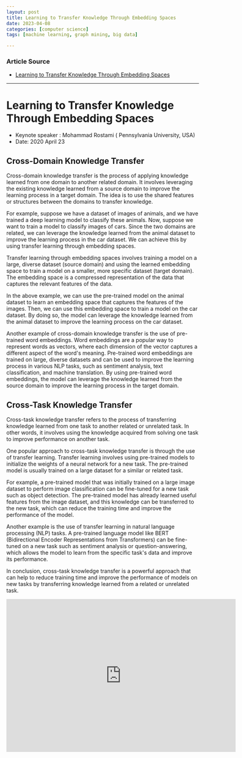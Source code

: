 ```yaml
---
layout: post
title: Learning to Transfer Knowledge Through Embedding Spaces 
date: 2023-04-08
categories: [computer science]
tags: [machine learning, graph mining, big data]

---
```


### Article Source

* [Learning to Transfer Knowledge Through Embedding Spaces](https://www.youtube.com/watch?v=1aJqAuY5yo0)


---

# Learning to Transfer Knowledge Through Embedding Spaces

* Keynote speaker : Mohammad Rostami ( Pennsylvania University, USA)
* Date: 2020 April 23


## Cross-Domain Knowledge Transfer

Cross-domain knowledge transfer is the process of applying knowledge learned from one domain to another related domain. It involves leveraging the existing knowledge learned from a source domain to improve the learning process in a target domain. The idea is to use the shared features or structures between the domains to transfer knowledge.

For example, suppose we have a dataset of images of animals, and we have trained a deep learning model to classify these animals. Now, suppose we want to train a model to classify images of cars. Since the two domains are related, we can leverage the knowledge learned from the animal dataset to improve the learning process in the car dataset. We can achieve this by using transfer learning through embedding spaces.

Transfer learning through embedding spaces involves training a model on a large, diverse dataset (source domain) and using the learned embedding space to train a model on a smaller, more specific dataset (target domain). The embedding space is a compressed representation of the data that captures the relevant features of the data.

In the above example, we can use the pre-trained model on the animal dataset to learn an embedding space that captures the features of the images. Then, we can use this embedding space to train a model on the car dataset. By doing so, the model can leverage the knowledge learned from the animal dataset to improve the learning process on the car dataset.

Another example of cross-domain knowledge transfer is the use of pre-trained word embeddings. Word embeddings are a popular way to represent words as vectors, where each dimension of the vector captures a different aspect of the word's meaning. Pre-trained word embeddings are trained on large, diverse datasets and can be used to improve the learning process in various NLP tasks, such as sentiment analysis, text classification, and machine translation. By using pre-trained word embeddings, the model can leverage the knowledge learned from the source domain to improve the learning process in the target domain.

## Cross-Task Knowledge Transfer
Cross-task knowledge transfer refers to the process of transferring knowledge learned from one task to another related or unrelated task. In other words, it involves using the knowledge acquired from solving one task to improve performance on another task.

One popular approach to cross-task knowledge transfer is through the use of transfer learning. Transfer learning involves using pre-trained models to initialize the weights of a neural network for a new task. The pre-trained model is usually trained on a large dataset for a similar or related task.

For example, a pre-trained model that was initially trained on a large image dataset to perform image classification can be fine-tuned for a new task such as object detection. The pre-trained model has already learned useful features from the image dataset, and this knowledge can be transferred to the new task, which can reduce the training time and improve the performance of the model.

Another example is the use of transfer learning in natural language processing (NLP) tasks. A pre-trained language model like BERT (Bidirectional Encoder Representations from Transformers) can be fine-tuned on a new task such as sentiment analysis or question-answering, which allows the model to learn from the specific task's data and improve its performance.

In conclusion, cross-task knowledge transfer is a powerful approach that can help to reduce training time and improve the performance of models on new tasks by transferring knowledge learned from a related or unrelated task.

<iframe width="600" height="400" src="https://www.youtube.com/embed/1aJqAuY5yo0" title="YouTube video player" frameborder="0" allow="accelerometer; autoplay; clipboard-write; encrypted-media; gyroscope; picture-in-picture; web-share" allowfullscreen></iframe>